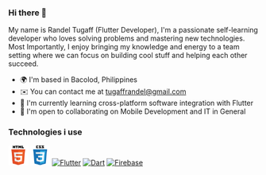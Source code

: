 ### Hi there 👋

My name is Randel Tugaff (Flutter Developer), I'm a passionate self-learning developer who loves solving problems and mastering new technologies. Most Importantly, I enjoy bringing my knowledge and energy to a team setting where we can focus on building cool stuff and helping each other succeed.

* 🌍  I'm based in Bacolod, Philippines
* ✉️  You can contact me at tugaffrandel@gmail.com
* 🧠  I'm currently learning cross-platform software integration with Flutter
* 🤝  I'm open to collaborating on Mobile Development and IT in General

### Technologies i use

<p align="left">
<img src="https://raw.githubusercontent.com/devicons/devicon/master/icons/html5/html5-original-wordmark.svg" alt="html5" width="40" height="40"/> </a> <a href="https://developer.mozilla.org/en-US/docs/Web/JavaScript" target="_blank" rel="noreferrer">
<a href="https://www.w3.org/html/" target="_blank" rel="noreferrer">
<a href="https://www.w3schools.com/css/" target="_blank" rel="noreferrer"> <img src="https://raw.githubusercontent.com/devicons/devicon/master/icons/css3/css3-original-wordmark.svg" alt="css3" width="40" height="40"/></a>
<a href="https://www.w3.org/html/" target="_blank" rel="noreferrer">
<a href="https://flutter.dev/" target="_blank" rel="noreferrer"><img src="https://raw.githubusercontent.com/danielcranney/readme-generator/main/public/icons/skills/flutter-colored.svg" width="36" height="36" alt="Flutter"/></a>
<a href="https://dart.dev/" target="_blank" rel="noreferrer">
<img src="https://raw.githubusercontent.com/danielcranney/readme-generator/main/public/icons/skills/dart-colored.svg" width="36" height="36" alt="Dart" /></a>
<a href="https://www.w3.org/html/" target="_blank" rel="noreferrer">
<a href="https://firebase.google.com/" target="_blank" rel="noreferrer">
<img src="https://raw.githubusercontent.com/danielcranney/readme-generator/main/public/icons/skills/firebase-colored.svg" width="36" height="36" alt="Firebase" /></a></p>


